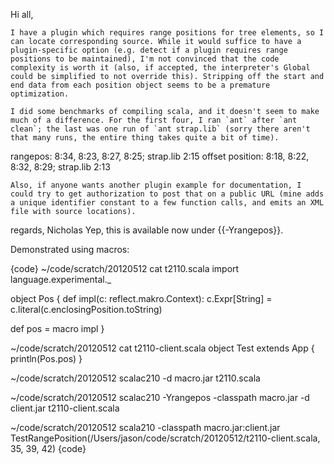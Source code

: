 Hi all,

    I have a plugin which requires range positions for tree elements, so I can locate corresponding source. While it would suffice to have a plugin-specific option (e.g. detect if a plugin requires range positions to be maintained), I'm not convinced that the code complexity is worth it (also, if accepted, the interpreter's Global could be simplified to not override this). Stripping off the start and end data from each position object seems to be a premature optimization.

    I did some benchmarks of compiling scala, and it doesn't seem to make much of a difference. For the first four, I ran `ant` after `ant clean`; the last was one run of `ant strap.lib` (sorry there aren't that many runs, the entire thing takes quite a bit of time).

rangepos: 8:34, 8:23, 8:27, 8:25; strap.lib 2:15
offset position: 8:18, 8:22, 8:32, 8:29; strap.lib 2:13

    Also, if anyone wants another plugin example for documentation, I could try to get authorization to post that on a public URL (mine adds a unique identifier constant to a few function calls, and emits an XML file with source locations).

regards,
Nicholas
Yep, this is available now under {{-Yrangepos}}.

Demonstrated using macros:

{code}
  ~/code/scratch/20120512 cat t2110.scala 
import language.experimental._

object Pos {
  def impl(c: reflect.makro.Context): c.Expr[String] = c.literal(c.enclosingPosition.toString)

  def pos = macro impl
}

  ~/code/scratch/20120512 cat t2110-client.scala 
object Test extends App {
  println(Pos.pos)
}

  ~/code/scratch/20120512 scalac210 -d macro.jar t2110.scala 

  ~/code/scratch/20120512 scalac210 -Yrangepos -classpath macro.jar -d client.jar t2110-client.scala 

  ~/code/scratch/20120512 scala210 -classpath macro.jar:client.jar 
TestRangePosition(/Users/jason/code/scratch/20120512/t2110-client.scala, 35, 39, 42)
{code}

